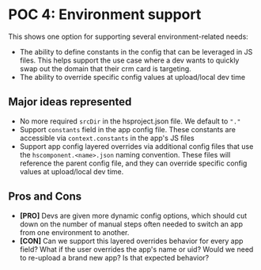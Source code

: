 # POC 4: Environment support
This shows one option for supporting several environment-related needs:
- The ability to define constants in the config that can be leveraged in JS files. This helps support the use case where a dev wants to quickly swap out the domain that their crm card is targeting.
- The ability to override specific config values at upload/local dev time


## Major ideas represented
- No more required `srcDir` in the hsproject.json file. We default to `"."`
- Support `constants` field in the app config file. These constants are accessible via `context.constants` in the app's JS files
- Support app config layered overrides via additional config files that use the `hscomponent.<name>.json` naming convention. These files will reference the parent config file, and they can override specific config values at upload/local dev time.

## Pros and Cons
- **[PRO]** Devs are given more dynamic config options, which should cut down on the number of manual steps often needed to switch an app from one environment to another.
- **[CON]** Can we support this layered overrides behavior for every app field? What if the user overrides the app's name or uid? Would we need to re-upload a brand new app? Is that expected behavior?
